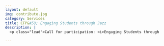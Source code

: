 ```yaml
---
layout: default
img: contribute.jpg
category: Services
title: CFP&#58; Engaging Students through Jazz
description: |
  <p class="lead">Call for participation: <i>Engaging Students through Jazz</i><br/>We are now soliciting contributions to our fourth volume, a special issue on jazz in music classrooms.<br/><a href="http://www.flipcamp.org/esJazzCFP/">Read more...</a></p>

---
```

